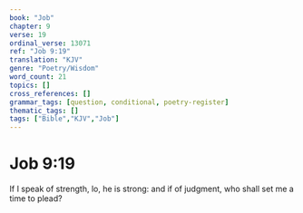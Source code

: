 ```yaml
---
book: "Job"
chapter: 9
verse: 19
ordinal_verse: 13071
ref: "Job 9:19"
translation: "KJV"
genre: "Poetry/Wisdom"
word_count: 21
topics: []
cross_references: []
grammar_tags: [question, conditional, poetry-register]
thematic_tags: []
tags: ["Bible","KJV","Job"]
---
```


# Job 9:19

If I speak of strength, lo, he is strong: and if of judgment, who shall set me a time to plead?
